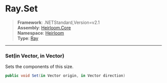 # Ray.Set

> **Framework**: .NETStandard,Version=v2.1  
> **Assembly**: [Heirloom.Core][0]  
> **Namespace**: [Heirloom][0]  
> **Type**: [Ray][1]

--------------------------------------------------------------------------------

### Set(in Vector, in Vector)

Sets the components of this size.

```cs
public void Set(in Vector origin, in Vector direction)
```

[0]: ../Heirloom.Core.md
[1]: Heirloom.Ray.md
